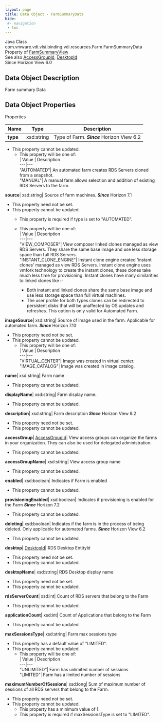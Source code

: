 ```yaml
---
layout: page
title: Data Object - FarmSummaryData
hide:
 #- navigation
 - toc
---
```






Java Class
    com.vmware.vdi.vlsi.binding.vdi.resources.Farm.FarmSummaryData  
Property of
     [FarmSummaryView](vdi.resources.Farm.FarmSummaryView.md#field_detail)  
See also
     [AccessGroupId](vdi.entity.AccessGroupId.md), [DesktopId](vdi.entity.DesktopId.md)  
Since 
    Horizon View 6.0

## Data Object Description 

Farm summary Data 

## Data Object Properties

Properties

Name |  Type |  Description   
---|---|---  
**type**|  xsd:string|  Type of Farm.  **_Since_** Horizon View 6.2  


* This property cannot be updated.
  * This property will be one of:  
|  Value |  Description   
---|---  
"AUTOMATED"| An automated farm creates RDS Servers cloned from a snapshot.  
"MANUAL"| A manual farm allows selection and addition of existing RDS Servers to the farm.  

  
**source**|  xsd:string|  Source of farm machines.  **_Since_** Horizon 7.1  


* This property need not be set.
* This property cannot be updated.
  * This property is required if type is set to "AUTOMATED".
  * This property will be one of:  
|  Value |  Description   
---|---  
"VIEW_COMPOSER"| View composer linked clones managed as view RDS Servers. They share the same base image and use less storage space than full RDS Servers.  
"INSTANT_CLONE_ENGINE"| Instant clone engine created 'instant clones' managed as view RDS Servers. Instant clone engine uses vmfork technology to create the instant clones, these clones take much less time for provisioning. Instant clones have many similarities to linked clones like :-  

    * Both instant and linked clones share the same base image and use less storage space than full virtual machines.
    * The user profile for both types clones can be redirected to persistent disks that will be unaffected by OS updates and refreshes.
This option is only valid for Automated Farm.  

  
**imageSource**|  xsd:string|  Source of image used in the farm. Applicable for automated farm.  **_Since_** Horizon 7.10  


* This property need not be set.
* This property cannot be updated.
  * This property will be one of:  
|  Value |  Description   
---|---  
"VIRTUAL_CENTER"| Image was created in virtual center.  
"IMAGE_CATALOG"| Image was created in image catalog.  

  
**name**|  xsd:string|  Farm name   


* This property cannot be updated.

  
**displayName**|  xsd:string|  Farm display name.   


* This property cannot be updated.

  
**description**|  xsd:string|  Farm description  **_Since_** Horizon View 6.2  


* This property need not be set.
* This property cannot be updated.

  
**accessGroup**| [AccessGroupId](vdi.entity.AccessGroupId.md)|  View access groups can organize the farms in your organization. They can also be used for delegated administration.   


* This property cannot be updated.

  
**accessGroupName**|  xsd:string|  View access group name   


* This property cannot be updated.

  
**enabled**|  xsd:boolean|  Indicates if Farm is enabled   


* This property cannot be updated.

  
**provisioningEnabled**|  xsd:boolean|  Indicates if provisioning is enabled for the Farm  **_Since_** Horizon 7.2  


* This property cannot be updated.

  
**deleting**|  xsd:boolean|  Indicates if the farm is in the process of being deleted. Only applicable for automated farms.  **_Since_** Horizon View 6.2  


* This property cannot be updated.

  
**desktop**| [DesktopId](vdi.entity.DesktopId.md)|  RDS Desktop EntityId   


* This property need not be set.
* This property cannot be updated.

  
**desktopName**|  xsd:string|  RDS Desktop display name   


* This property need not be set.
* This property cannot be updated.

  
**rdsServerCount**|  xsd:int|  Count of RDS servers that belong to the Farm   


* This property cannot be updated.

  
**applicationCount**|  xsd:int|  Count of Applications that belong to the Farm   


* This property cannot be updated.

  
**maxSessionsType**|  xsd:string|  Farm max sessions type   


  * This property has a default value of "LIMITED".
* This property cannot be updated.
  * This property will be one of:  
|  Value |  Description   
---|---  
"UNLIMITED"| Farm has unlimited number of sessions  
"LIMITED"| Farm has a limited number of sessions  

  
**maximumNumberOfSessions**|  xsd:long|  Sum of maximum number of sessions of all RDS servers that belong to the Farm.   


* This property need not be set.
* This property cannot be updated.
  * This property has a minimum value of 1. 
  * This property is required if maxSessionsType is set to "LIMITED".

  
  
  
  
  
  

